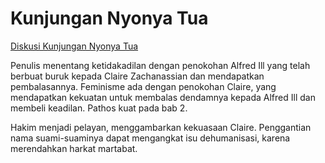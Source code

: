 # Kunjungan Nyonya Tua

[Diskusi Kunjungan Nyonya Tua](https://docs.google.com/document/d/1pJ6Jy9QT6tgiMGkpzqVxB_qL-LrPb6s-H9C_cRFNPAM/edit)

Penulis menentang ketidakadilan dengan penokohan Alfred Ill yang telah berbuat buruk kepada Claire Zachanassian dan mendapatkan pembalasannya.
Feminisme ada dengan penokohan Claire, yang mendapatkan kekuatan untuk membalas dendamnya kepada Alfred Ill dan membeli keadilan.
Pathos kuat pada bab 2.

Hakim menjadi pelayan, menggambarkan kekuasaan Claire.
Penggantian nama suami-suaminya dapat mengangkat isu dehumanisasi, karena merendahkan harkat martabat.



